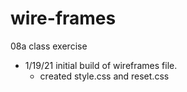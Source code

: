 # wire-frames
08a class exercise

* 1/19/21 initial build of wireframes file.
    * created style.css and reset.css